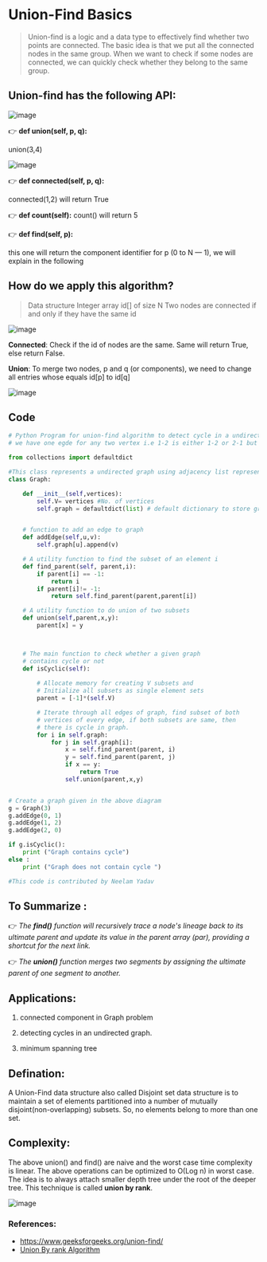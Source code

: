 # Union-Find Basics

>Union-find is a logic and a data type to effectively find whether two points are connected. The basic idea is that we put all the connected nodes in the same group. When we want to check if some nodes are connected, we can quickly check whether they belong to the same group.

## Union-find has the following API:

![image](https://user-images.githubusercontent.com/33947539/151917226-0d0a1909-c13b-4520-81f0-094ff811fc9a.png)

👉 **def union(self, p, q):**

union(3,4)

![image](https://user-images.githubusercontent.com/33947539/151917297-b51e8b66-26ac-43bf-8872-c4e60c30f455.png)

👉 **def connected(self, p, q):**

connected(1,2) will return True

👉 **def count(self):**
count() will return 5

👉 **def find(self, p):**

this one will return the component identifier for p (0 to N — 1), we will explain in the following

## How do we apply this algorithm?

>Data structure
>Integer array id[] of size N
>Two nodes are connected if and only if they have the same id

![image](https://user-images.githubusercontent.com/33947539/151917569-3fb26a5b-dd7a-40b1-93e7-8b1ad4c5f461.png)

**Connected**: Check if the id of nodes are the same. Same will return True, else return False.

**Union**: To merge two nodes, p and q (or components), we need to change all entries whose equals id[p] to id[q]

![image](https://user-images.githubusercontent.com/33947539/151917641-3250c154-a983-44e3-ac47-1a218f828a4f.png)

## Code 
```python
# Python Program for union-find algorithm to detect cycle in a undirected graph
# we have one egde for any two vertex i.e 1-2 is either 1-2 or 2-1 but not both

from collections import defaultdict

#This class represents a undirected graph using adjacency list representation
class Graph:

	def __init__(self,vertices):
		self.V= vertices #No. of vertices
		self.graph = defaultdict(list) # default dictionary to store graph


	# function to add an edge to graph
	def addEdge(self,u,v):
		self.graph[u].append(v)

	# A utility function to find the subset of an element i
	def find_parent(self, parent,i):
		if parent[i] == -1:
			return i
		if parent[i]!= -1:
			return self.find_parent(parent,parent[i])

	# A utility function to do union of two subsets
	def union(self,parent,x,y):
		parent[x] = y



	# The main function to check whether a given graph
	# contains cycle or not
	def isCyclic(self):
		
		# Allocate memory for creating V subsets and
		# Initialize all subsets as single element sets
		parent = [-1]*(self.V)

		# Iterate through all edges of graph, find subset of both
		# vertices of every edge, if both subsets are same, then
		# there is cycle in graph.
		for i in self.graph:
			for j in self.graph[i]:
				x = self.find_parent(parent, i)
				y = self.find_parent(parent, j)
				if x == y:
					return True
				self.union(parent,x,y)


# Create a graph given in the above diagram
g = Graph(3)
g.addEdge(0, 1)
g.addEdge(1, 2)
g.addEdge(2, 0)

if g.isCyclic():
	print ("Graph contains cycle")
else :
	print ("Graph does not contain cycle ")

#This code is contributed by Neelam Yadav

```
## To Summarize :

👉 *The **find()** function will recursively trace a node's lineage back to its ultimate parent and update its value in the parent array (par), providing a shortcut for the next link.*

👉 *The **union()** function merges two segments by assigning the ultimate parent of one segment to another.*

## Applications:
1. connected component in Graph problem

2. detecting cycles in an undirected graph.

3. minimum spanning tree

## Defination:
A Union-Find data structure also called Disjoint set data structure is to maintain a set of elements partitioned into a number of mutually disjoint(non-overlapping) subsets. So, no elements belong to more than one set.

## Complexity:
The above union() and find() are naive and the worst case time complexity is linear.  The above operations can be optimized to O(Log n) in worst case. The idea is to always attach smaller depth tree under the root of the deeper tree. This technique is called **union by rank**.

![image](https://user-images.githubusercontent.com/33947539/147541568-4e0e7d2a-59f7-40c4-95a4-71ba8359194e.png)


### References:
- https://www.geeksforgeeks.org/union-find/ 
- [Union By rank Algorithm](https://www.geeksforgeeks.org/union-find-algorithm-set-2-union-by-rank/?ref=lbp)
